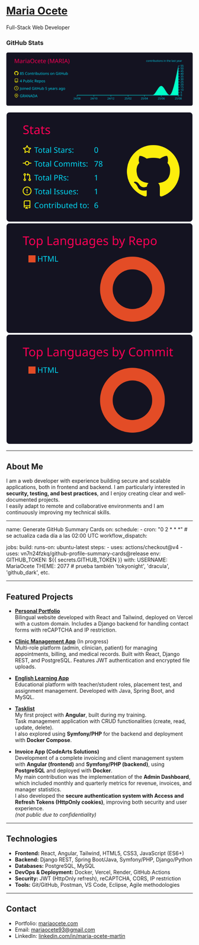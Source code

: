 
# [Maria Ocete](https://mariaocete.com/)  

Full-Stack Web Developer  
### GitHub Stats

<p align="center">
  <img src="https://raw.githubusercontent.com/MariaOcete/MariaOcete/main/profile-summary-card-output/2077/0-profile-details.svg" alt="Profile Details" />
</p>

<p align="center">
  <img src="https://raw.githubusercontent.com/MariaOcete/MariaOcete/main/profile-summary-card-output/2077/3-stats.svg" alt="GitHub Stats" />
  <img src="https://raw.githubusercontent.com/MariaOcete/MariaOcete/main/profile-summary-card-output/2077/1-repos-per-language.svg" alt="Top Languages by Repo" />
  <img src="https://raw.githubusercontent.com/MariaOcete/MariaOcete/main/profile-summary-card-output/2077/2-most-commit-language.svg" alt="Top Languages by Commit" />
</p>


---

## About Me
I am a web developer with experience building secure and scalable applications, both in frontend and backend. I am particularly interested in **security, testing, and best practices**, and I enjoy creating clear and well-documented projects.  
I easily adapt to remote and collaborative environments and I am continuously improving my technical skills.  

---
name: Generate GitHub Summary Cards
on:
  schedule:
    - cron: "0 2 * * *"   # se actualiza cada día a las 02:00 UTC
  workflow_dispatch:

jobs:
  build:
    runs-on: ubuntu-latest
    steps:
      - uses: actions/checkout@v4
      - uses: vn7n24fzkq/github-profile-summary-cards@release
        env:
          GITHUB_TOKEN: ${{ secrets.GITHUB_TOKEN }}
        with:
          USERNAME: MariaOcete
          THEME: 2077   # prueba también 'tokyonight', 'dracula', 'github_dark', etc.

---

## Featured Projects

- **[Personal Portfolio](https://github.com/MariaOcete/Portfolio-readme)**  
  Bilingual website developed with React and Tailwind, deployed on Vercel with a custom domain. Includes a Django backend for handling contact forms with reCAPTCHA and IP restriction.  

- **[Clinic Management App](https://github.com/MariaOcete/clinics-app)**  (In progress)  
  Multi-role platform (admin, clinician, patient) for managing appointments, billing, and medical records. Built with React, Django REST, and PostgreSQL. Features JWT authentication and encrypted file uploads.  

- **[English Learning App](https://github.com/MariaOcete/english_web-readme/blob/main/README.md)**  
  Educational platform with teacher/student roles, placement test, and assignment management. Developed with Java, Spring Boot, and MySQL.  

- **[Tasklist](https://github.com/MariaOcete/TaskList)**  
  My first project with **Angular**, built during my training.  
  Task management application with CRUD functionalities (create, read, update, delete).  
  I also explored using **Symfony/PHP** for the backend and deployment with **Docker Compose**.  

- **Invoice App (CodeArts Solutions)**  
  Development of a complete invoicing and client management system with **Angular (frontend)** and **Symfony/PHP (backend)**, using **PostgreSQL** and deployed with **Docker**.  
  My main contribution was the implementation of the **Admin Dashboard**, which included monthly and quarterly metrics for revenue, invoices, and manager statistics.  
  I also developed the **secure authentication system with Access and Refresh Tokens (HttpOnly cookies)**, improving both security and user experience.  
  *(not public due to confidentiality)*  

---

## Technologies

- **Frontend:** React, Angular, Tailwind, HTML5, CSS3, JavaScript (ES6+)  
- **Backend:** Django REST, Spring Boot/Java, Symfony/PHP, Django/Python  
- **Databases:** PostgreSQL, MySQL  
- **DevOps & Deployment:** Docker, Vercel, Render, GitHub Actions  
- **Security:** JWT (HttpOnly refresh), reCAPTCHA, CORS, IP restriction  
- **Tools:** Git/GitHub, Postman, VS Code, Eclipse, Agile methodologies  

---

## Contact
- Portfolio: [mariaocete.com](https://mariaocete.com/)
- Email: mariaocete93@gmail.com  
- LinkedIn: [linkedin.com/in/maria-ocete-martin](https://www.linkedin.com/in/maria-ocete-martin/)  


